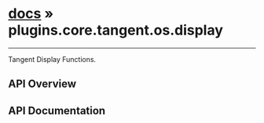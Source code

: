 # [docs](index.md) » plugins.core.tangent.os.display
---

Tangent Display Functions.

## API Overview

## API Documentation

